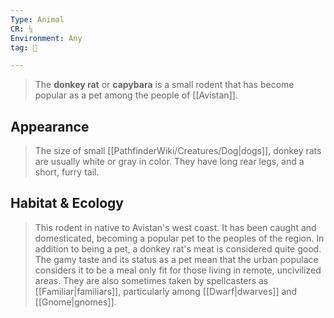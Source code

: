 ```yaml
---
Type: Animal
CR: ¼
Environment: Any
tag: 👹

---
```


> The **donkey rat** or **capybara** is a small rodent that has become popular as a pet among the people of [[Avistan]].


## Appearance

> The size of small [[PathfinderWiki/Creatures/Dog|dogs]], donkey rats are usually white or gray in color. They have long rear legs, and a short, furry tail.


## Habitat & Ecology

> This rodent in native to Avistan's west coast. It has been caught and domesticated, becoming a popular pet to the peoples of the region. In addition to being a pet, a donkey rat's meat is considered quite good. The gamy taste and its status as a pet mean that the urban populace considers it to be a meal only fit for those living in remote, uncivilized areas.  They are also sometimes taken by spellcasters as [[Familiar|familiars]], particularly among [[Dwarf|dwarves]] and [[Gnome|gnomes]].







